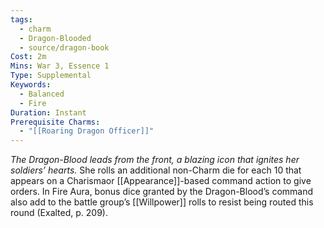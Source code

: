 ```yaml
---
tags:
  - charm
  - Dragon-Blooded
  - source/dragon-book
Cost: 2m
Mins: War 3, Essence 1
Type: Supplemental
Keywords:
  - Balanced
  - Fire
Duration: Instant
Prerequisite Charms:
  - "[[Roaring Dragon Officer]]"
---
```

*The Dragon-Blood leads from the front, a blazing icon that ignites her soldiers’ hearts.*
She rolls an additional non-Charm die for each 10 that appears on a Charismaor [[Appearance]]-based command action to give orders. In Fire Aura, bonus dice granted by the Dragon-Blood’s command also add to the battle group’s [[Willpower]] rolls to resist being routed this round (Exalted, p. 209).